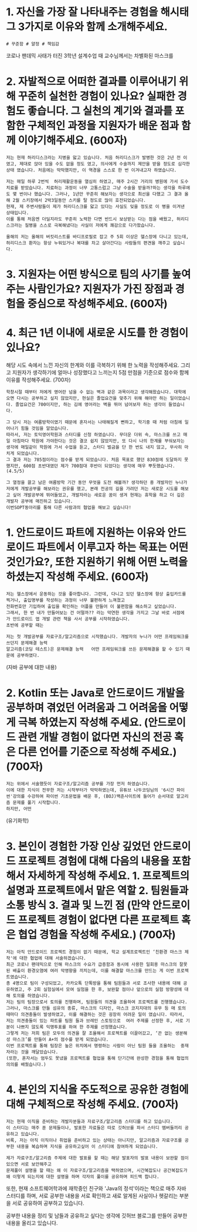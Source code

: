 # 1. 자신을 가장 잘 나타내주는 경험을 해시태그 3가지로 이유와 함께 소개해주세요. 
```
# 꾸준함 # 얄정 # 책임감
```
코로나 팬데믹 사태가 터진 3학년 설계수업 때 교수님께서는 차별화된 마스크를 

# 2. 자발적으로 어떠한 결과를 이루어내기 위해 꾸준히 실천한 경험이 있나요? 실패한 경험도 좋습니다. 그 실천의 계기와 결과를 포함한 구체적인 과정을 지원자가 배운 점과 함께 이야기해주세요. (600자)

```
저는 현재 허리디스크라는 지병을 앓고 있습니다. 처음 허리디스크가 발병한 것은 2년 전 이였고, 제대로 앉아 있을 수도 없을 정도 였고, 의사에게 수술까지 제안을 받을 정도로 심각한 상태 였습니다. 처음에는 막막했지만, 이 역경을 스스로 한 번 이겨내고자 하였습니다.

저는 매일 하루 2번씩  허리재활운동을 열심히 하였고, 매주 2시간 거리의 병원에 가서 도수치료를 받았습니다. 치료하는 과정이 너무 고통스럽고 그냥 수술을 받을까?하는 생각을 하루에도 몇 번이나 했습니다. 그러나, 1년만 꾸준히 해보자는 생각으로 최선을 다했고 그 결과 올해 2월 스키장에서 2박3일동안 스키를 탈 정도로 많이 호전되었습니다.  
현재, 제 주변사람들이 제가 허리디스크를 앓고 있다는 사실도 잊을 정도로 이 병을 이겨낸 상태입니다.
이를 통해 처음엔 더딜지라도 꾸준히 노력한 다면 반드시 보상받는 다는 점을 배웠고, 허리디스크라는 질병을 스스로 극복해냈다는 사실이 저에게 쾌감으로 다가왔습니다.

올해의 저는 올해의 버킷리스트를 바디프로필로 잡고 주 5회 이상은 헬스장에 다니고 있는데, 허리디스크 환자는 항상 누워있거나 복대를 차고 살아간다는 사람들의 편견을 깨주고 싶습니다.

```

# 3. 지원자는 어떤 방식으로 팀의 사기를 높여주는 사람인가요? 지원자가 가진 장점과 경험을 중심으로 작성해주세요. (600자)

# 4. 최근 1년 이내에 새로운 시도를 한 경험이 있나요? 
해당 시도 속에서 느낀 자신의 한계와 이를 극복하기 위해 한 노력을 작성해주세요. 그리고 지원자가 생각하기에 얼마나 성장했다고 느끼는지 5점 만점을 기준으로 점수와 함께 이유를 작성해주세요. (700자)
```
학창시절 때부터 저에게 영어란 넘을 수 없는 벽과 같은 과목이라고 생각해왔습니다. 대학에 오면 다시는 공부하고 싶지 않았지만, 현실은 졸업요건을 맞추기 위해 해야만 하는 일이었습니다. 졸업요건은 700이지만, 하는 김에 영어라는 벽을 뛰어 넘어보자 하는 생각이 들었습니다.  

그 당시 저는 여름방학이였기 때문에 혼자서는 나태해질게 뻔하고, 학기중 때 처럼 아침에 일어나기 힘들 것임을 알았습니다. 
따라서, 저는 토익영어학원과 스터디를 신청 하였습니다. 무더운 더위 속, 마스크를 쓰고 매일 아침마다 학원에 가야한다는 것은 결코 쉽지 않았지만, 또 다시 나의 한계를 부숴보자는 생각에 매일같이 학원에 가서 수업을 듣고, 스터디 벌금을 단 한 번도 내지 않고, 무사히 마치게 되었습니다.
그 결과 저는 785점이라는 점수를 받게 되었습니다. 처음 목표로 했던 830점에 도달하지 못했지만, 600점 초반대였던 제가 700점대 후반이 되었다는 생각에 매우 뿌듯했습니다.(4.5/5)

그 열정을 끌고 남은 여름방학 기간 동안 무엇을 도전 해볼까? 생각하던 중 개발자인 누나가 저에게 개발공부를 해보라는 권유를 했고, 본래 전공의 길을 가려던 저는 새로운 시도를 해보고 싶어 개발공부에 뛰어들었고, 개발자라는 새로운 꿈이 생겨 현재는 휴학을 하고 더 깊은 개발자 공부에 매진하고 있습니다.
이번SOPT동아리를 통해 다른 사람과의 협업을 해보고 싶습니다!
```


# 1. 안드로이드 파트에 지원하는 이유와 안드로이드 파트에서 이루고자 하는 목표는 어떤 것인가요?, 또한 지원하기 위해 어떤 노력을 하셨는지 작성해 주세요. (600자)
```
저는 헬스장에서 운동하는 것을 좋아합니다. 그런데, 다니고 있던 헬스장에 항상 출입카드를 찍거나, 출입명부를 작성하는 과정이 너무 불편하게 느껴졌고
전화번호만 기입하여 출입을 확인하는 어플을 만들어 이 불편함을 해소하고 싶었습니다.  
그래서, 한 번 내가 만들어보는 건 어떨까?? 라는 막연한 생각을 가지고 그날 바로 서점에 가 안드로이드 앱 개발 관련 책을 사서 공부를 시작하였습니다.  
초반에 공부할 때는 

저는 첫 개발공부를 자료구조/알고리즘으로 시작했습니다. 개발자의 누나가 어떤 프레임워크를 쓰던지 문제해결 능력
알고리즘(코딩 테스트)은 문제해결 능력   어떤 프레임워크를 쓰든 문제해결을 할 수 있기 때문에 공부하였다.
```
(자바 공부에 대한 내용)
# 2. Kotlin 또는 Java로 안드로이드 개발을 공부하며 겪었던 어려움과 그 어려움을 어떻게 극복 하였는지 작성해 주세요. (안드로이드 관련 개발 경험이 없다면 자신의 전공 혹은 다른 언어를 기준으로 작성해 주세요.) (700자)
```
저는 위에서 서술했듯이 자료구조/알고리즘 공부를 가장 먼저 하였습니다.  
이에 대한 지식이 전무한 저는 시작부터가 막막하였는데, 유튜브 나두코딩님의 '6시간 파이썬'강의를 수강하여 파이썬 기초문법을 배운 후, (BOJ)백준사이트에 들어가 순서대로 알고리즘 문제를 풀기 시작합니다.  
하지만, 어떤 
```
(유기화학)
# 3. 본인이 경험한 가장 인상 깊었던 안드로이드 프로젝트 경험에 대해 다음의 내용을 포함해서 자세하게 작성해 주세요. 1. 프로젝트의 설명과 프로젝트에서 맡은 역할 2. 팀원들과 소통 방식 3. 결과 및 느낀 점 (만약 안드로이드 프로젝트 경험이 없다면 다른 프로젝트 혹은 협업 경험을 작성해 주세요.) (700자)
```
저는 아직 안드로이드 프로젝트 경험이 없기 때문에, 학교 설계프로젝트인 ‘친환경 마스크 제작'에 대한 협업에 대해 서술하겠습니다.  
최근 코로나 팬데믹으로 인해 마스크의 수요가 급증함과 동시에 사용한 일회용 마스크의 잘못된 배출이 환경오염에 여러 악영향을 끼치는데, 이를 해결할 마스크를 만드는 게 이번 프로젝트였습니다.  
총 4명으로 팀이 구성되었고, 카카오톡 단톡방을 통해 팀원들과 서로 조사한 내용에 대해 공유하였고, 주 2회 실험실에서 모여 실험을 한 후, 보완할 점이나 앞으로의 실험 방향성에 대해 토의를 하였습니다.  
저는 팀의 팀장으로서 토의를 진행하며, 팀원들의 의견을 조율하여 프로젝트를 진행했습니다.
그러나, 마스크를 만들 섬유의 종류, 마스크의 디자인, 마스크 코지지대의 유무 등 매 토의 때마다 의견충돌이 발생하였고, 이를 해결하는 것은 굉장히 어려운 일이 였습니다. 따라서, 저는 의견충돌이 있는 파트를 팀원 들과 브레인 스토밍으로  여러 주제를 선정한 후, 서로 기분이 나쁘지 않도록 익명투표를 하여 한 주제를 선정했습니다.  
그렇게 저는 저희 팀은 모두의 의견을 잘 조율해서 프로젝트를 이끌어갔고, ‘끈 없는 생분해성 마스크’를 만들어 A+의 점수를 받게 되었습니다.
이번 프로젝트를 통해 팀장은 높은 위치에서 명령하는 사람이 아닌 팀원 들을 조율하는  중재자라는 것을 깨달았습니다.
(또한, 혼자서는 엄두도 못냈을 프로젝트를 협업을 통해 단기간에 완성한 경험을 통해 협업의 의의를 배웠습니다.)
```

# 4. 본인의 지식을 주도적으로 공유한 경험에 대해 구체적으로 작성해 주세요. (700자)
```
저는 현재 이직을 준비하는 개발자분들과 자료구조/알고리즘 스터디를 하고 있습니다.  
이 스터디는 매주 푼 문제들이나, 발표한 자료들은 따로 깃허브를 파서 스터디 멤버들끼리 공유하고 있습니다.  
비록, 저는 아직 이직이나 취업을 준비하고 있는 상태는 아니지만, 알고리즘과 자료구조를 공부한 내용을 복습하며 지식을 공유하고싶어 이 스터디에 참여하게 되었습니다.  

제가 자료구조/알고리즘 주제에 대한 발표를 할 때는 해당 발표자의 발표 내용이 보완할 점이 있으면 서로 보안해주고
문제풀이 설명을 할 때는 왜 이 자료구조/알고리즘을 택하였으며, 시간복잡도나 공간복잡도가 왜 이렇게 되는지에 대한 설명을 하며 각자의 풀이를 공유하며 피드백 합니다.
```

또한, 현재 소프트웨어학과에 재학중인 친구와 'Java의 정석'이라는 책으로 매주 자바스터디를 하며, 서로 공부한 내용을 서로 확인하고 새로 알게된 사실이나 헷갈리는 부분을 서로 공유하여 공부하고 있습니다.

공부한 내용을 정리 및 남들과 공유하고 싶다는 생각에 깃허브 블로그를 만들어 공부한 내용을 올리고 있습니다. 


 
